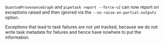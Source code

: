 `QuantumProvenanceGraph` and `pipetask report --force-v2` can now report on exceptions raised and then ignored via the `--no-raise-on-partial-outputs` option.

Exceptions that lead to task failures are not yet tracked, because we do not write task metadata for failures and hence have nowhere to put the information.
